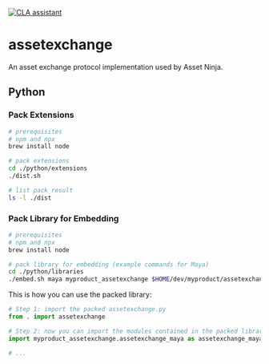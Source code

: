 [![CLA assistant](https://cla-assistant.io/readme/badge/assetninja/assetexchange)](https://cla-assistant.io/assetninja/assetexchange)

# assetexchange

An asset exchange protocol implementation used by Asset Ninja.

## Python

### Pack Extensions

```sh
# prerequisites
# npm and npx
brew install node

# pack extensions
cd ./python/extensions
./dist.sh

# list pack result
ls -l ./dist
```

### Pack Library for Embedding

```sh
# prerequisites
# npm and npx
brew install node

# pack library for embedding (example commands for Maya)
cd ./python/libraries
./embed.sh maya myproduct_assetexchange $HOME/dev/myproduct/assetexchange.py
```

This is how you can use the packed library:

```py
# Step 1: import the packed assetexchange.py
from . import assetexchange

# Step 2: now you can import the modules contained in the packed library
import myproduct_assetexchange.assetexchange_maya as assetexchange_maya

# ...
```
